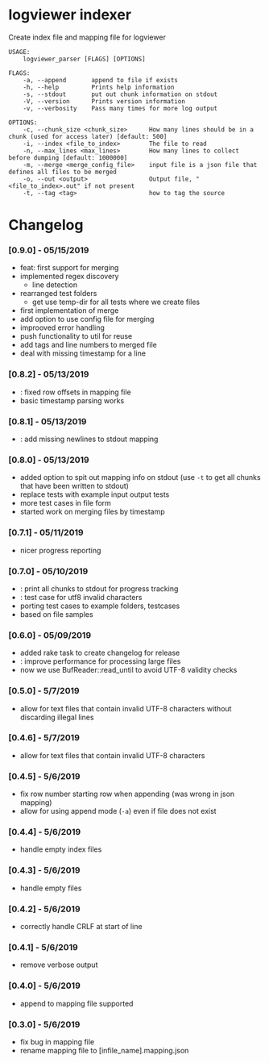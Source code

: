 # logviewer indexer

Create index file and mapping file for logviewer

```
USAGE:
    logviewer_parser [FLAGS] [OPTIONS]

FLAGS:
    -a, --append       append to file if exists
    -h, --help         Prints help information
    -s, --stdout       put out chunk information on stdout
    -V, --version      Prints version information
    -v, --verbosity    Pass many times for more log output

OPTIONS:
    -c, --chunk_size <chunk_size>      How many lines should be in a chunk (used for access later) [default: 500]
    -i, --index <file_to_index>        The file to read
    -n, --max_lines <max_lines>        How many lines to collect before dumping [default: 1000000]
    -m, --merge <merge_config_file>    input file is a json file that defines all files to be merged
    -o, --out <output>                 Output file, "<file_to_index>.out" if not present
    -t, --tag <tag>                    how to tag the source
```

# Changelog

### [0.9.0] - 05/15/2019
  * feat: first support for merging
  * implemented regex discovery
    * line detection
  * rearranged test folders
    * get use temp-dir for all tests where we create files
  * first implementation of merge
  * add option to use config file for merging
  * improoved error handling
  * push functionality to util for reuse
  * add tags and line numbers to merged file
  * deal with missing timestamp for a line

### [0.8.2] - 05/13/2019
  * [](fix): fixed row offsets in mapping file
  * basic timestamp parsing works

### [0.8.1] - 05/13/2019
  * [](fix): add missing newlines to stdout mapping

### [0.8.0] - 05/13/2019
  * added option to spit out mapping info on stdout (use `-t` to get
    all chunks that have been written to stdout)
  * replace tests with example input output tests
  * more test cases in file form
  * started work on merging files by timestamp

### [0.7.1] - 05/11/2019
  * nicer progress reporting

### [0.7.0] - 05/10/2019
  * [](feat): print all chunks to stdout for progress tracking
  * [](chore): test case for utf8 invalid characters
  * porting test cases to example folders, testcases
  * based on file samples

### [0.6.0] - 05/09/2019
  * added rake task to create changelog for release
  * [](feat): improve performance for processing large files
  * now we use BufReader::read_until to avoid UTF-8 validity checks

### [0.5.0] - 5/7/2019
  * allow for text files that contain invalid UTF-8 characters without discarding illegal lines

### [0.4.6] - 5/7/2019
  * allow for text files that contain invalid UTF-8 characters

### [0.4.5] - 5/6/2019
  * fix row number starting row when appending (was wrong in json mapping)
  * allow for using append mode (`-a`) even if file does not exist

### [0.4.4] - 5/6/2019
  * handle empty index files

### [0.4.3] - 5/6/2019
  * handle empty files

### [0.4.2] - 5/6/2019
  * correctly handle CRLF at start of line

### [0.4.1] - 5/6/2019
  * remove verbose output

### [0.4.0] - 5/6/2019
  * append to mapping file supported

### [0.3.0] - 5/6/2019
  * fix bug in mapping file
  * rename mapping file to [infile_name].mapping.json

